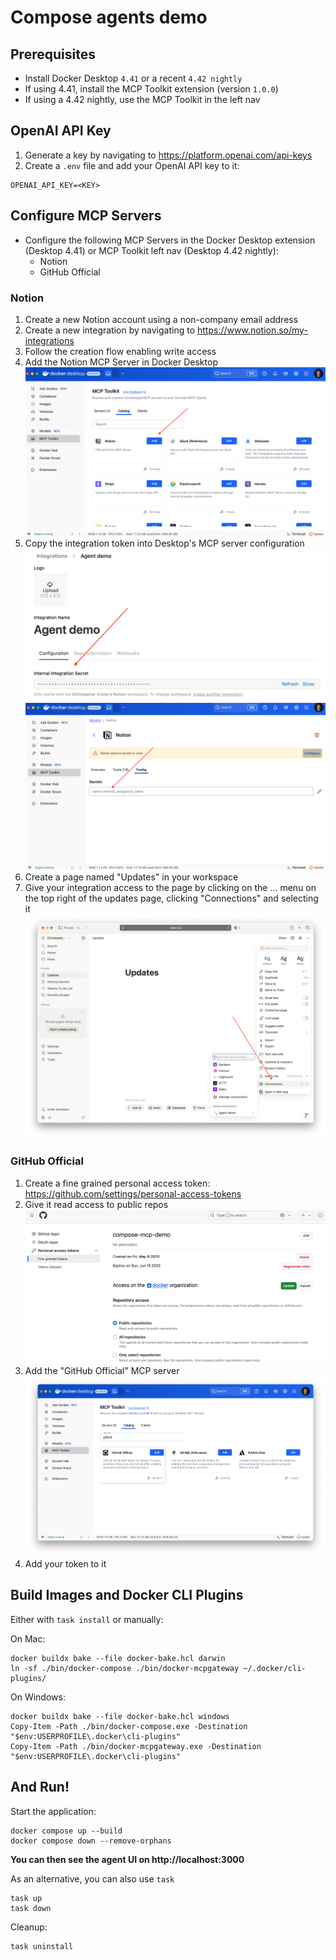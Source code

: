 # Compose agents demo

## Prerequisites

+ Install Docker Desktop `4.41` or a recent `4.42 nightly`
+ If using 4.41, install the MCP Toolkit extension (version `1.0.0`)
+ If using a 4.42 nightly, use the MCP Toolkit in the left nav

## OpenAI API Key

1. Generate a key by navigating to https://platform.openai.com/api-keys
1. Create a `.env` file and add your OpenAI API key to it:
```console
OPENAI_API_KEY=<KEY>
```

## Configure MCP Servers

+ Configure the following MCP Servers in the Docker Desktop extension (Desktop 4.41) or MCP Toolkit left nav (Desktop 4.42 nightly):
  + Notion
  + GitHub Official

### Notion

1. Create a new Notion account using a non-company email address
1. Create a new integration by navigating to https://www.notion.so/my-integrations
1. Follow the creation flow enabling write access
1. Add the Notion MCP Server in Docker Desktop
![Notion MCP extension](./img/notion-mcp-server.png)
1. Copy the integration token into Desktop's MCP server configuration
![Notion token](./img/notion-token.png)
![Notion MCP config](./img/notion-mcp-config.png)
1. Create a page named "Updates" in your workspace
1. Give your integration access to the page by clicking on the ... menu on the top right of the updates page, clicking "Connections" and selecting it
![Notion page perms](./img/notion-page-perms.png)

### GitHub Official

1. Create a fine grained personal access token: https://github.com/settings/personal-access-tokens
1. Give it read access to public repos
![GitHub token perms](./img/github-perms.png)
1. Add the "GitHub Official" MCP server
![GitHub MCP server](./img/github-mcp-server.png)
1. Add your token to it

## Build Images and Docker CLI Plugins

Either with `task install` or manually:

On Mac:

```console
docker buildx bake --file docker-bake.hcl darwin
ln -sf ./bin/docker-compose ./bin/docker-mcpgateway ~/.docker/cli-plugins/
```

On Windows:

```console
docker buildx bake --file docker-bake.hcl windows
Copy-Item -Path ./bin/docker-compose.exe -Destination "$env:USERPROFILE\.docker\cli-plugins"
Copy-Item -Path ./bin/docker-mcpgateway.exe -Destination "$env:USERPROFILE\.docker\cli-plugins"
```

## And Run!

Start the application:

```console
docker compose up --build
docker compose down --remove-orphans
```

**You can then see the agent UI on http://localhost:3000**

As an alternative, you can also use `task`

```console
task up
task down
```

Cleanup:

```console
task uninstall
```
